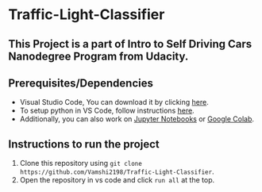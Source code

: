 # Traffic-Light-Classifier

## This Project is a part of Intro to Self Driving Cars Nanodegree Program from Udacity.

## Prerequisites/Dependencies
* Visual Studio Code, You can download it by clicking [here](https://code.visualstudio.com/download).
* To setup python in VS Code, follow instructions [here](https://code.visualstudio.com/docs/python/python-tutorial).
* Additionally, you can also work on [Jupyter Notebooks](https://jupyter.readthedocs.io/en/latest/install.html) or [Google Colab](https://colab.research.google.com/notebooks/intro.ipynb).

## Instructions to run the project
1. Clone this repository using `git clone https://github.com/Vamshi2198/Traffic-Light-Classifier`.
2. Open the repository in vs code and click `run all` at the top.
